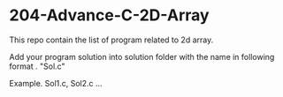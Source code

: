 # 204-Advance-C-2D-Array
This repo contain the list of program related to 2d array.

Add your program solution into solution folder with the name in following format . "Sol<prog no>.c"
  
Example. Sol1.c, Sol2.c ...
